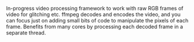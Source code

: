 In-progress video processing framework to work with raw RGB frames of video for glitching etc. ffmpeg decodes and encodes the video, and you can focus just on adding small bits of code to manipulate the pixels of each frame. Benefits from many cores by processing each decoded frame in a separate thread.
